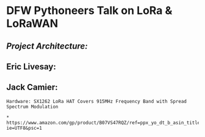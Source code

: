 # DFW Pythoneers Talk on LoRa & LoRaWAN

## *Project Architecture:*

## Eric Livesay:


## Jack Camier:
    Hardware: SX1262 LoRa HAT Covers 915MHz Frequency Band with Spread Spectrum Modulation

    * https://www.amazon.com/gp/product/B07VS47RQZ/ref=ppx_yo_dt_b_asin_title_o01_s00?ie=UTF8&psc=1

